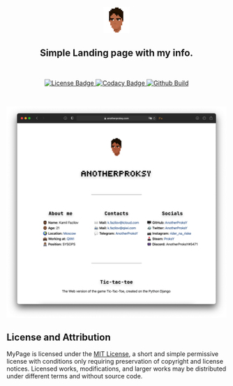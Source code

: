 <p align="center">
    <img width="12%" src="assets/logo.png" alt="Banner">
</p>
<h2 align="center">
    <b>Simple Landing page with my info.</b><br />
</h2>

<br />

<p align="center">
    <a href="https://github.com/AnotherProksY/MyPage/blob/master/LICENSE">
        <img src="https://img.shields.io/badge/License-MIT-green.svg" alt="License Badge">
    </a>
    <a href="https://www.codacy.com/gh/AnotherProksY/MyPage/dashboard?utm_source=github.com&amp;utm_medium=referral&amp;utm_content=AnotherProksY/MyPage&amp;utm_campaign=Badge_Grade">
        <img src="https://app.codacy.com/project/badge/Grade/315eb5b49f0c49bab89547ef85d27b43" alt="Codacy Badge">
    </a>
    <a href="https://github.com/AnotherProksY/MyPage/actions/workflows/deploy-check-python.yml">
        <img src="https://github.com/AnotherProksY/MyPage/actions/workflows/deploy-check-python.yml/badge.svg" alt="Github Build">
    </a>
</p>

<br />

<p align="center">
  <img src="assets/web-preview.png">
</p>

## License and Attribution

MyPage is licensed under the [MIT License](https://github.com/AnotherProksY/MyPage/blob/master/LICENSE), a short and simple permissive license with conditions only requiring preservation of copyright and license notices.
Licensed works, modifications, and larger works may be distributed under different terms and without source code.
